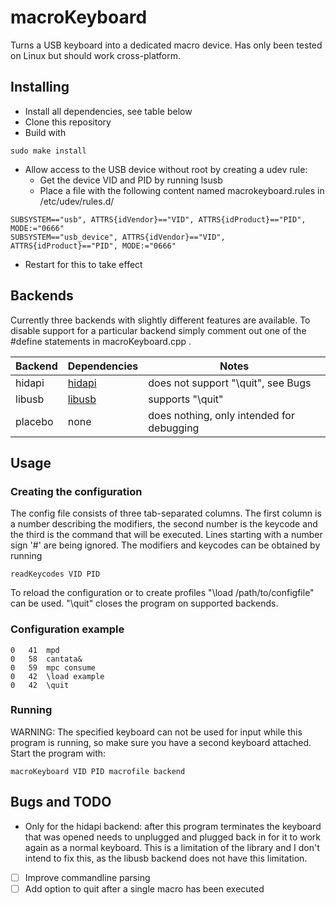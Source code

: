 # macroKeyboard
Turns a USB keyboard into a dedicated macro device. Has only been tested on Linux but should work cross-platform.

## Installing

- Install all dependencies, see table below
- Clone this repository
- Build with
```
sudo make install
```
- Allow access to the USB device without root by creating a udev rule:
  - Get the device VID and PID by running lsusb
  - Place a file with the following content named macrokeyboard.rules in /etc/udev/rules.d/
```
SUBSYSTEM=="usb", ATTRS{idVendor}=="VID", ATTRS{idProduct}=="PID", MODE:="0666"
SUBSYSTEM=="usb_device", ATTRS{idVendor}=="VID", ATTRS{idProduct}=="PID", MODE:="0666"
```
  - Restart for this to take effect

## Backends

Currently three backends with slightly different features are available. To disable support for a particular backend simply comment out one of the #define statements in macroKeyboard.cpp .

Backend | Dependencies | Notes
---|---|---
hidapi | [hidapi](https://github.com/libusb/hidapi) | does not support "\quit", see Bugs
libusb | [libusb](https://github.com/libusb/libusb) | supports "\quit"
placebo | none | does nothing, only intended for debugging

## Usage

### Creating the configuration

The config file consists of three tab-separated columns. The first column is a number describing the modifiers, the second number is the keycode and the third is the command that will be executed. Lines starting with a number sign '#' are being ignored.  The modifiers and keycodes can be obtained by running
```
readKeycodes VID PID
```
To reload the configuration or to create profiles "\load /path/to/configfile" can be used. "\quit" closes the program on supported backends.

### Configuration example

```
0	41	mpd
0	58	cantata&
0	59	mpc consume
0	42	\load example
0	42	\quit
```

### Running

WARNING: The specified keyboard can not be used for input while this program is running, so make sure you have a second keyboard attached.
Start the program with:
```
macroKeyboard VID PID macrofile backend
```

## Bugs and TODO

- Only for the hidapi backend: after this program terminates the keyboard that was opened needs to unplugged and plugged back in for it to work again as a normal keyboard. This is a limitation of the library and I don't intend to fix this, as the libusb backend does not have this limitation.

- [ ] Improve commandline parsing
- [ ] Add option to quit after a single macro has been executed
